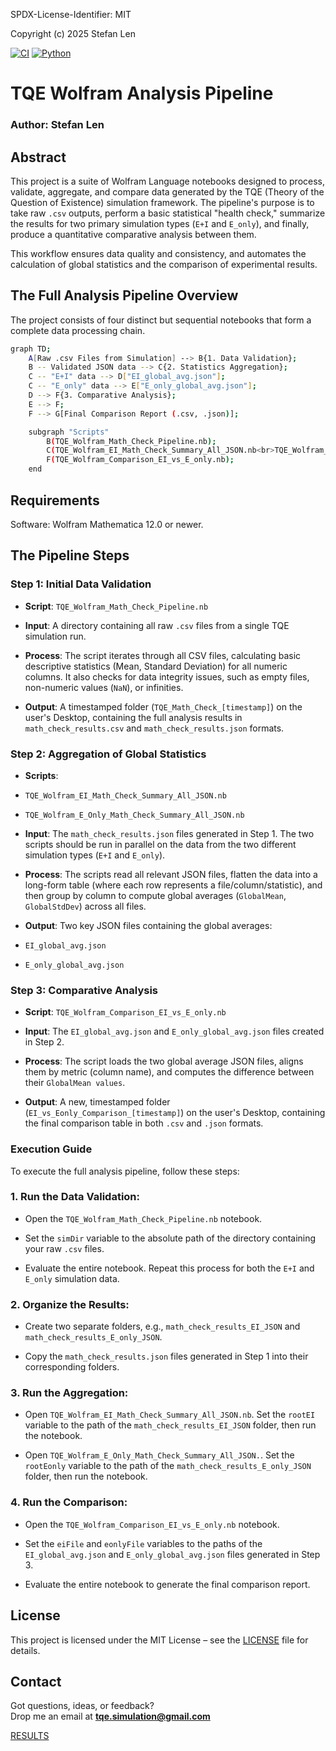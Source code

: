 SPDX-License-Identifier: MIT

Copyright (c) 2025 Stefan Len

[![CI](https://github.com/SteviLen420/TQE_simulation/actions/workflows/ci.yml/badge.svg?branch=main)](https://github.com/SteviLen420/TQE_simulation/actions/workflows/ci.yml)
[![Python](https://img.shields.io/badge/python-3.9%20|%203.10%20|%203.11-blue)](https://www.python.org/doc/)

# TQE Wolfram Analysis Pipeline
### Author: Stefan Len

## Abstract
This project is a suite of Wolfram Language notebooks designed to process, validate, aggregate, and compare data generated by the TQE (Theory of the Question of Existence) simulation framework. The pipeline's purpose is to take raw `.csv` outputs, perform a basic statistical "health check," summarize the results for two primary simulation types (`E+I` and `E_only`), and finally, produce a quantitative comparative analysis between them.

This workflow ensures data quality and consistency, and automates the calculation of global statistics and the comparison of experimental results.

## The Full Analysis Pipeline Overview
The project consists of four distinct but sequential notebooks that form a complete data processing chain.
```bash
graph TD;
    A[Raw .csv Files from Simulation] --> B{1. Data Validation};
    B -- Validated JSON data --> C{2. Statistics Aggregation};
    C -- "E+I" data --> D["EI_global_avg.json"];
    C -- "E_only" data --> E["E_only_global_avg.json"];
    D --> F{3. Comparative Analysis};
    E --> F;
    F --> G[Final Comparison Report (.csv, .json)];

    subgraph "Scripts"
        B(TQE_Wolfram_Math_Check_Pipeline.nb);
        C(TQE_Wolfram_EI_Math_Check_Summary_All_JSON.nb<br>TQE_Wolfram_E_Only_Math_Check_Summary_All_JSON.nb);
        F(TQE_Wolfram_Comparison_EI_vs_E_only.nb);
    end
```

## Requirements
Software: Wolfram Mathematica 12.0 or newer.

## The Pipeline Steps
### Step 1: Initial Data Validation
* **Script**: `TQE_Wolfram_Math_Check_Pipeline.nb`

* **Input**: A directory containing all raw `.csv` files from a single TQE simulation run.

* **Process**: The script iterates through all CSV files, calculating basic descriptive statistics (Mean, Standard Deviation) for all numeric columns. It also checks for data integrity issues, such as empty files, non-numeric values (`NaN`), or infinities.

* **Output**: A timestamped folder (`TQE_Math_Check_[timestamp]`) on the user's Desktop, containing the full analysis results in `math_check_results.csv` and `math_check_results.json` formats.

### Step 2: Aggregation of Global Statistics
* **Scripts**:

* `TQE_Wolfram_EI_Math_Check_Summary_All_JSON.nb`

* `TQE_Wolfram_E_Only_Math_Check_Summary_All_JSON.nb`

* **Input**: The `math_check_results.json` files generated in Step 1. The two scripts should be run in parallel on the data from the two different simulation types (`E+I` and `E_only`).

* **Process**: The scripts read all relevant JSON files, flatten the data into a long-form table (where each row represents a file/column/statistic), and then group by column to compute global averages (`GlobalMean`, `GlobalStdDev`) across all files.

* **Output**: Two key JSON files containing the global averages:

* `EI_global_avg.json`

* `E_only_global_avg.json`

### Step 3: Comparative Analysis
* **Script**: `TQE_Wolfram_Comparison_EI_vs_E_only.nb`

* **Input**: The `EI_global_avg.json` and `E_only_global_avg.json` files created in Step 2.

* **Process**: The script loads the two global average JSON files, aligns them by metric (column name), and computes the difference between their `GlobalMean values`.

* **Output**: A new, timestamped folder (`EI_vs_Eonly_Comparison_[timestamp]`) on the user's Desktop, containing the final comparison table in both `.csv` and `.json` formats.

### Execution Guide
To execute the full analysis pipeline, follow these steps:

### 1. Run the Data Validation:

* Open the `TQE_Wolfram_Math_Check_Pipeline.nb` notebook.

* Set the `simDir` variable to the absolute path of the directory containing your raw `.csv` files.

* Evaluate the entire notebook. Repeat this process for both the `E+I` and `E_only` simulation data.

### 2. Organize the Results:

* Create two separate folders, e.g., `math_check_results_EI_JSON` and `math_check_results_E_only_JSON`.

* Copy the `math_check_results.json` files generated in Step 1 into their corresponding folders.

### 3. Run the Aggregation:

* Open `TQE_Wolfram_EI_Math_Check_Summary_All_JSON.nb`. Set the `rootEI` variable to the path of the `math_check_results_EI_JSON` folder, then run the notebook.

* Open `TQE_Wolfram_E_Only_Math_Check_Summary_All_JSON.`. Set the `rootEonly` variable to the path of the `math_check_results_E_only_JSON` folder, then run the notebook.

### 4. Run the Comparison:

* Open the `TQE_Wolfram_Comparison_EI_vs_E_only.nb` notebook.

* Set the `eiFile` and `eonlyFile` variables to the paths of the `EI_global_avg.json` and `E_only_global_avg.json` files generated in Step 3.

* Evaluate the entire notebook to generate the final comparison report.

## License
This project is licensed under the MIT License – see the [LICENSE](../LICENSE) file for details.

## Contact

Got questions, ideas, or feedback?  
Drop me an email at **tqe.simulation@gmail.com** 
    
[RESULTS](../RESULTS)
